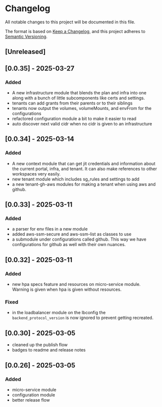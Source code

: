 # Changelog

All notable changes to this project will be documented in this file.

The format is based on [Keep a Changelog](https://keepachangelog.com/en/1.1.0/),
and this project adheres to
[Semantic Versioning](https://semver.org/spec/v2.0.0.html).

## [Unreleased]

## [0.0.35] - 2025-03-27

### Added

- A new infrastructure module that blends the plan and infra into one along with a bunch of little subcomponents like certs and settings. 
- tenants can add grants from their parents or to their siblings
- tenants now output the volumes, volumeMounts, and envFrom for the configurations
- refactored configuration module a bit to make it easier to read
- auto discover next valid cidr when no cidr is given to an infrastructure

## [0.0.34] - 2025-03-14

### Added  

- A new context module that can get jit credentials and information about the current portal, infra, and tenant. It can also make references to other workspaces very easily. 
- new tenant module which includes sg_rules and settings to add
- a new tenant-gh-aws modules for making a tenant when using aws and github. 

## [0.0.33] - 2025-03-11

### Added  
- a parser for env files in a new module
- added aws-ssm-secure and aws-ssm-list as classes to use
- a submodule under configurations called github. This way we have configurations for github as well with their own nuances. 

## [0.0.32] - 2025-03-11

### Added  
- new hpa specs feature and resources on micro-service module. Warning is given when hpa is given without resources. 

### Fixed  
- in the loadbalancer module on the lbconfig the `backend_protocol_version` is now ignored to prevent getting recreated.  

## [0.0.30] - 2025-03-05

- cleaned up the publish flow
- badges to readme and release notes

## [0.0.26] - 2025-03-05

### Added

- micro-service module
- configuration module
- better release flow
